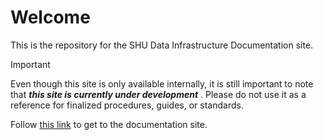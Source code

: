# Welcome
This is the repository for the SHU Data Infrastructure Documentation site.

> [!IMPORTANT]
> Even though this site is only available internally, it is still important to note that ***this site is currently under development*** . Please do not use it as a reference for finalized procedures, guides, or standards. 

Follow [this link](https://SHU-IT.github.io/SHU-Data-Infrastructure-Documentation/) to get to the documentation site. 

